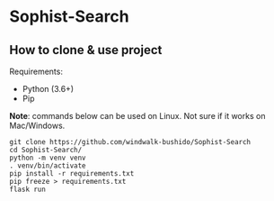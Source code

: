 # Sophist-Search

## How to clone & use project

Requirements:

- Python (3.6+)
- Pip

**Note**: commands below can be used on Linux. Not sure if it works on Mac/Windows.

```
git clone https://github.com/windwalk-bushido/Sophist-Search
cd Sophist-Search/
python -m venv venv
. venv/bin/activate
pip install -r requirements.txt
pip freeze > requirements.txt
flask run
```
